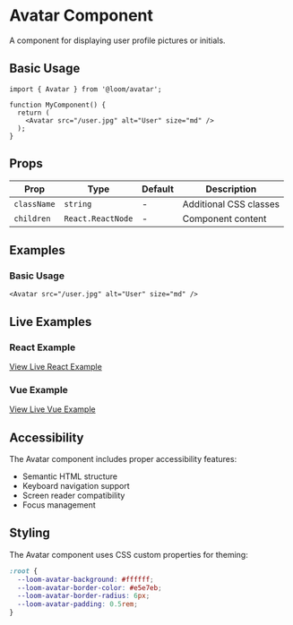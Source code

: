 # Avatar Component

A component for displaying user profile pictures or initials.

## Basic Usage

```tsx
import { Avatar } from '@loom/avatar';

function MyComponent() {
  return (
    <Avatar src="/user.jpg" alt="User" size="md" />
  );
}
```

## Props

| Prop | Type | Default | Description |
|------|------|---------|-------------|
| `className` | `string` | - | Additional CSS classes |
| `children` | `React.ReactNode` | - | Component content |

## Examples

### Basic Usage

```tsx
<Avatar src="/user.jpg" alt="User" size="md" />
```

## Live Examples

### React Example
[View Live React Example](https://loom-css-react.vercel.app/components/avatar)

### Vue Example
[View Live Vue Example](https://loom-css-vue.netlify.app/components/avatar)

## Accessibility

The Avatar component includes proper accessibility features:

- Semantic HTML structure
- Keyboard navigation support
- Screen reader compatibility
- Focus management

## Styling

The Avatar component uses CSS custom properties for theming:

```css
:root {
  --loom-avatar-background: #ffffff;
  --loom-avatar-border-color: #e5e7eb;
  --loom-avatar-border-radius: 6px;
  --loom-avatar-padding: 0.5rem;
}
```
